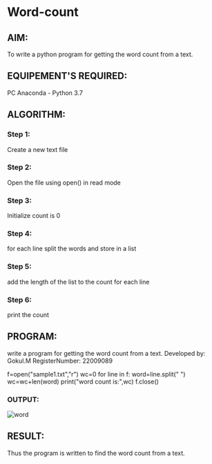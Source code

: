 # Word-count
## AIM:
To write a python program for getting the word count from a text.
## EQUIPEMENT'S REQUIRED: 
PC
Anaconda - Python 3.7
## ALGORITHM: 
### Step 1:
Create a new text file
### Step 2: 
 Open the file using open() in read mode
### Step 3: 
Initialize count is 0
### Step 4:  
for each line split the words and store in a list
### Step 5: 
add the length of the list to the count for each line
### Step 6: 
print the count
## PROGRAM:
write a program for getting the word count from a text.
Developed by: Gokul.M
RegisterNumber: 22009089

f=open("sample1.txt","r")
wc=0
for line in f:
    word=line.split(" ")
    wc=wc+len(word)
print("word count is:",wc)
f.close()


### OUTPUT:
![word](https://user-images.githubusercontent.com/121165996/214890662-f93e04ff-0c45-47a5-abac-ceb7f07d75c0.png)




## RESULT:
Thus the program is written to find the word count from a text.
